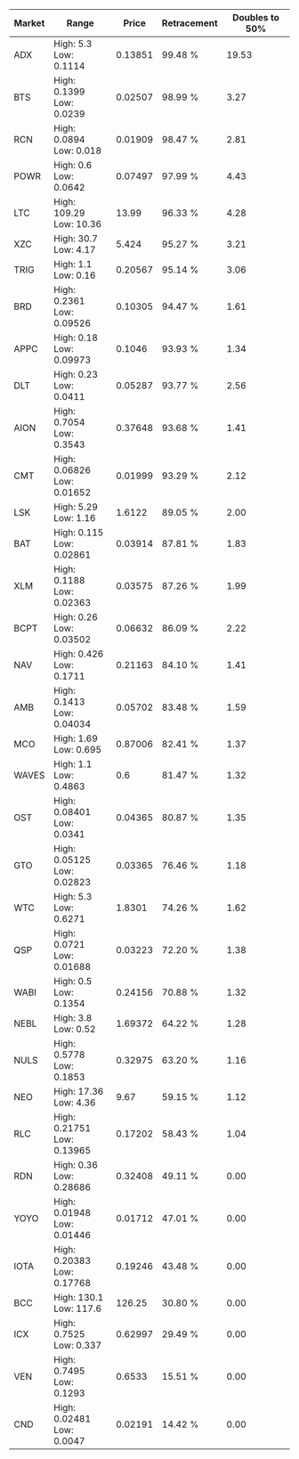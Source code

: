 | Market | Range | Price| Retracement | Doubles to 50% |
| --- | --- | --- | --- | --- |
| ADX | High: 5.3<br />Low: 0.1114 | 0.13851 | 99.48 % | 19.53 |
| BTS | High: 0.1399<br />Low: 0.0239 | 0.02507 | 98.99 % | 3.27 |
| RCN | High: 0.0894<br />Low: 0.018 | 0.01909 | 98.47 % | 2.81 |
| POWR | High: 0.6<br />Low: 0.0642 | 0.07497 | 97.99 % | 4.43 |
| LTC | High: 109.29<br />Low: 10.36 | 13.99 | 96.33 % | 4.28 |
| XZC | High: 30.7<br />Low: 4.17 | 5.424 | 95.27 % | 3.21 |
| TRIG | High: 1.1<br />Low: 0.16 | 0.20567 | 95.14 % | 3.06 |
| BRD | High: 0.2361<br />Low: 0.09526 | 0.10305 | 94.47 % | 1.61 |
| APPC | High: 0.18<br />Low: 0.09973 | 0.1046 | 93.93 % | 1.34 |
| DLT | High: 0.23<br />Low: 0.0411 | 0.05287 | 93.77 % | 2.56 |
| AION | High: 0.7054<br />Low: 0.3543 | 0.37648 | 93.68 % | 1.41 |
| CMT | High: 0.06826<br />Low: 0.01652 | 0.01999 | 93.29 % | 2.12 |
| LSK | High: 5.29<br />Low: 1.16 | 1.6122 | 89.05 % | 2.00 |
| BAT | High: 0.115<br />Low: 0.02861 | 0.03914 | 87.81 % | 1.83 |
| XLM | High: 0.1188<br />Low: 0.02363 | 0.03575 | 87.26 % | 1.99 |
| BCPT | High: 0.26<br />Low: 0.03502 | 0.06632 | 86.09 % | 2.22 |
| NAV | High: 0.426<br />Low: 0.1711 | 0.21163 | 84.10 % | 1.41 |
| AMB | High: 0.1413<br />Low: 0.04034 | 0.05702 | 83.48 % | 1.59 |
| MCO | High: 1.69<br />Low: 0.695 | 0.87006 | 82.41 % | 1.37 |
| WAVES | High: 1.1<br />Low: 0.4863 | 0.6 | 81.47 % | 1.32 |
| OST | High: 0.08401<br />Low: 0.0341 | 0.04365 | 80.87 % | 1.35 |
| GTO | High: 0.05125<br />Low: 0.02823 | 0.03365 | 76.46 % | 1.18 |
| WTC | High: 5.3<br />Low: 0.6271 | 1.8301 | 74.26 % | 1.62 |
| QSP | High: 0.0721<br />Low: 0.01688 | 0.03223 | 72.20 % | 1.38 |
| WABI | High: 0.5<br />Low: 0.1354 | 0.24156 | 70.88 % | 1.32 |
| NEBL | High: 3.8<br />Low: 0.52 | 1.69372 | 64.22 % | 1.28 |
| NULS | High: 0.5778<br />Low: 0.1853 | 0.32975 | 63.20 % | 1.16 |
| NEO | High: 17.36<br />Low: 4.36 | 9.67 | 59.15 % | 1.12 |
| RLC | High: 0.21751<br />Low: 0.13965 | 0.17202 | 58.43 % | 1.04 |
| RDN | High: 0.36<br />Low: 0.28686 | 0.32408 | 49.11 % | 0.00 |
| YOYO | High: 0.01948<br />Low: 0.01446 | 0.01712 | 47.01 % | 0.00 |
| IOTA | High: 0.20383<br />Low: 0.17768 | 0.19246 | 43.48 % | 0.00 |
| BCC | High: 130.1<br />Low: 117.6 | 126.25 | 30.80 % | 0.00 |
| ICX | High: 0.7525<br />Low: 0.337 | 0.62997 | 29.49 % | 0.00 |
| VEN | High: 0.7495<br />Low: 0.1293 | 0.6533 | 15.51 % | 0.00 |
| CND | High: 0.02481<br />Low: 0.0047 | 0.02191 | 14.42 % | 0.00 |
